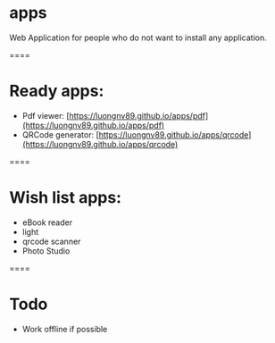 # apps
Web Application for people who do not want to install any application.

====
# Ready apps:
- Pdf viewer: [https://luongnv89.github.io/apps/pdf](https://luongnv89.github.io/apps/pdf)
- QRCode generator: [https://luongnv89.github.io/apps/qrcode](https://luongnv89.github.io/apps/qrcode)

====
# Wish list apps:
- eBook reader
- light
- qrcode scanner
- Photo Studio

====
# Todo
- Work offline if possible


